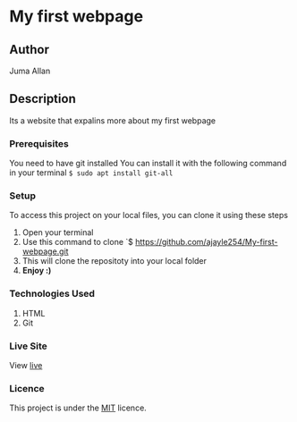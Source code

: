 # My first webpage
## Author
Juma Allan
## Description
Its a website that expalins more about my first webpage
### Prerequisites
You need to have git installed
You can install it with the following command in your terminal
`$ sudo apt install git-all`
### Setup
To access this project on your local files, you can clone it using these steps
1. Open your terminal
1. Use this command to clone `$ https://github.com/ajayle254/My-first-webpage.git
1. This will clone the repositoty into your local folder
1. __Enjoy :)__
### Technologies Used
1. HTML
1. Git
### Live Site
View [live]( https://ajayle254.github.io/My-first-webpage/)
### Licence
This project is under the  [MIT](LICENSE) licence.